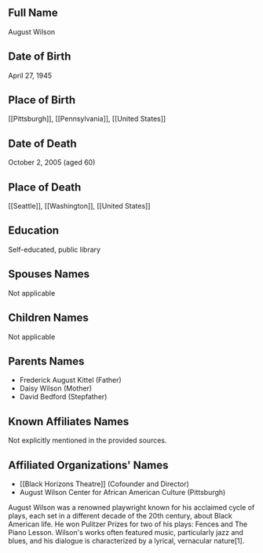 ## Full Name
August Wilson

## Date of Birth
April 27, 1945

## Place of Birth
[[Pittsburgh]], [[Pennsylvania]], [[United States]]

## Date of Death
October 2, 2005 (aged 60)

## Place of Death
[[Seattle]], [[Washington]], [[United States]]

## Education
Self-educated, public library

## Spouses Names
Not applicable

## Children Names
Not applicable

## Parents Names
- Frederick August Kittel (Father)
- Daisy Wilson (Mother)
- David Bedford (Stepfather)

## Known Affiliates Names
Not explicitly mentioned in the provided sources.

## Affiliated Organizations' Names
- [[Black Horizons Theatre]] (Cofounder and Director)
- August Wilson Center for African American Culture (Pittsburgh)

August Wilson was a renowned playwright known for his acclaimed cycle of plays, each set in a different decade of the 20th century, about Black American life. He won Pulitzer Prizes for two of his plays: Fences and The Piano Lesson. Wilson's works often featured music, particularly jazz and blues, and his dialogue is characterized by a lyrical, vernacular nature[1].

